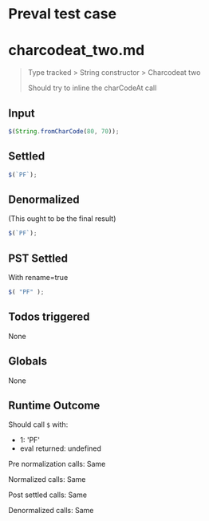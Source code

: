 # Preval test case

# charcodeat_two.md

> Type tracked > String constructor > Charcodeat two
>
> Should try to inline the charCodeAt call

## Input

`````js filename=intro
$(String.fromCharCode(80, 70));
`````


## Settled


`````js filename=intro
$(`PF`);
`````


## Denormalized
(This ought to be the final result)

`````js filename=intro
$(`PF`);
`````


## PST Settled
With rename=true

`````js filename=intro
$( "PF" );
`````


## Todos triggered


None


## Globals


None


## Runtime Outcome


Should call `$` with:
 - 1: 'PF'
 - eval returned: undefined

Pre normalization calls: Same

Normalized calls: Same

Post settled calls: Same

Denormalized calls: Same
